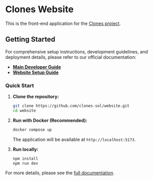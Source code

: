 # Clones Website

This is the front-end application for the [Clones project](https://docs.page/clones-sol/desktop).

## Getting Started

For comprehensive setup instructions, development guidelines, and deployment details, please refer to our official documentation:

- **[Main Developer Guide](https://docs.page/clones-sol/desktop)**
- **[Website Setup Guide](https://docs.page/clones-sol/desktop/projects/website)**

### Quick Start

1.  **Clone the repository:**
    ```bash
    git clone https://github.com/clones-sol/website.git
    cd website
    ```

2.  **Run with Docker (Recommended):**
    ```bash
    docker compose up
    ```
    The application will be available at `http://localhost:5173`.

3.  **Run locally:**
    ```bash
    npm install
    npm run dev
    ```

For more details, please see the [full documentation](https://docs.page/clones-sol/desktop/projects/website).
